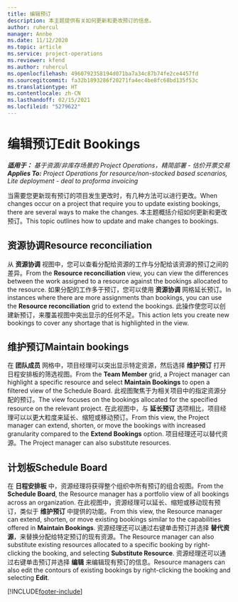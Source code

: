```yaml
---
title: 编辑预订
description: 本主题提供有关如何更新和更改预订的信息。
author: ruhercul
manager: Annbe
ms.date: 11/12/2020
ms.topic: article
ms.service: project-operations
ms.reviewer: kfend
ms.author: ruhercul
ms.openlocfilehash: 4960792358194d071ba7a34c87b74fe2ce4457fd
ms.sourcegitcommit: fa32b1893286f20271fa4ec4be8fc68bd135f53c
ms.translationtype: HT
ms.contentlocale: zh-CN
ms.lasthandoff: 02/15/2021
ms.locfileid: "5279622"
---
```

# <a name="edit-bookings"></a><span data-ttu-id="a3211-103">编辑预订</span><span class="sxs-lookup"><span data-stu-id="a3211-103">Edit Bookings</span></span>

<span data-ttu-id="a3211-104">_**适用于：** 基于资源/非库存场景的 Project Operations，精简部署 - 估价开票交易_</span><span class="sxs-lookup"><span data-stu-id="a3211-104">_**Applies To:** Project Operations for resource/non-stocked based scenarios, Lite deployment - deal to proforma invoicing_</span></span>


<span data-ttu-id="a3211-105">当需要您更新现有预订的项目发生更改时，有几种方法可以进行更改。</span><span class="sxs-lookup"><span data-stu-id="a3211-105">When changes occur on a project that require you to update existing bookings, there are several ways to make the changes.</span></span> <span data-ttu-id="a3211-106">本主题概括介绍如何更新和更改预订。</span><span class="sxs-lookup"><span data-stu-id="a3211-106">This topic outlines how to update and make changes to bookings.</span></span>

## <a name="resource-reconciliation"></a><span data-ttu-id="a3211-107">资源协调</span><span class="sxs-lookup"><span data-stu-id="a3211-107">Resource reconciliation</span></span>

<span data-ttu-id="a3211-108">从 **资源协调** 视图中，您可以查看分配给资源的工作与分配给该资源的预订之间的差异。</span><span class="sxs-lookup"><span data-stu-id="a3211-108">From the **Resource reconciliation** view, you can view the differences between the work assigned to a resource against the bookings allocated to the resource.</span></span> <span data-ttu-id="a3211-109">如果分配的工作多于预订，您可以使用 **资源协调** 网格延长预订。</span><span class="sxs-lookup"><span data-stu-id="a3211-109">In instances where there are more assignments than bookings, you can use the **Resource reconciliation** grid to extend the bookings.</span></span> <span data-ttu-id="a3211-110">此操作使您可以创建新预订，来覆盖视图中突出显示的任何不足。</span><span class="sxs-lookup"><span data-stu-id="a3211-110">This action lets you create new bookings to cover any shortage that is highlighted in the view.</span></span>

## <a name="maintain-bookings"></a><span data-ttu-id="a3211-111">维护预订</span><span class="sxs-lookup"><span data-stu-id="a3211-111">Maintain bookings</span></span>

<span data-ttu-id="a3211-112">在 **团队成员** 网格中，项目经理可以突出显示特定资源，然后选择 **维护预订** 打开日程安排板的筛选视图。</span><span class="sxs-lookup"><span data-stu-id="a3211-112">From the **Team Member** grid, a Project manager can highlight a specific resource and select **Maintain Bookings** to open a filtered view of the Schedule Board.</span></span> <span data-ttu-id="a3211-113">此视图聚焦于为相关项目中的指定资源分配的预订。</span><span class="sxs-lookup"><span data-stu-id="a3211-113">The view focuses on the bookings allocated for the specified resource on the relevant project.</span></span> <span data-ttu-id="a3211-114">在此视图中，与 **延长预订** 选项相比，项目经理可以以更大粒度来延长、缩短或移动预订。</span><span class="sxs-lookup"><span data-stu-id="a3211-114">From this view, the Project manager can extend, shorten, or move the bookings with increased granularity compared to the **Extend Bookings** option.</span></span> <span data-ttu-id="a3211-115">项目经理还可以替代资源。</span><span class="sxs-lookup"><span data-stu-id="a3211-115">The Project manager can also substitute resources.</span></span>

## <a name="schedule-board"></a><span data-ttu-id="a3211-116">计划板</span><span class="sxs-lookup"><span data-stu-id="a3211-116">Schedule Board</span></span>

<span data-ttu-id="a3211-117">在 **日程安排板** 中，资源经理将获得整个组织中所有预订的组合视图。</span><span class="sxs-lookup"><span data-stu-id="a3211-117">From the **Schedule Board**, the Resource manager has a portfolio view of all bookings across an organization.</span></span> <span data-ttu-id="a3211-118">在此视图中，资源经理可以延长、缩短或移动现有预订，类似于 **维护预订** 中提供的功能。</span><span class="sxs-lookup"><span data-stu-id="a3211-118">From this view, the Resource manager can extend, shorten, or move existing bookings similar to the capabilities offered in **Maintain Bookings**.</span></span> <span data-ttu-id="a3211-119">资源经理还可以通过右键单击预订并选择 **替代资源**，来替换分配给特定预订的现有资源。</span><span class="sxs-lookup"><span data-stu-id="a3211-119">The Resource manager can also substitute existing resources allocated to a specific booking by right-clicking the booking, and selecting **Substitute Resource**.</span></span> <span data-ttu-id="a3211-120">资源经理还可以通过右键单击预订并选择 **编辑** 来编辑现有预订的信息。</span><span class="sxs-lookup"><span data-stu-id="a3211-120">Resource managers can also edit the contours of existing bookings by right-clicking the booking and selecting **Edit**.</span></span>


[!INCLUDE[footer-include](../includes/footer-banner.md)]